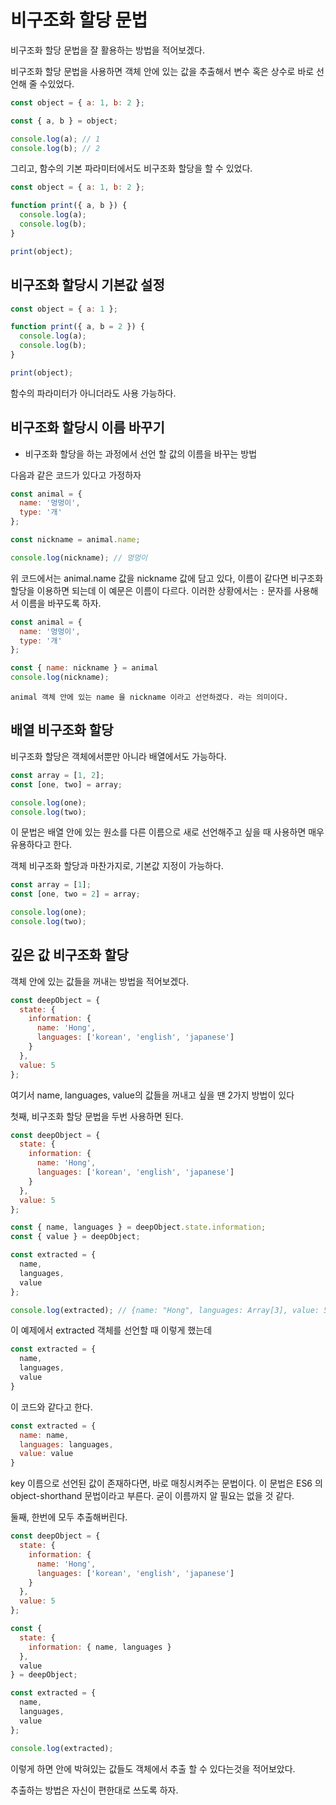 # 비구조화 할당 문법

비구조화 할당 문법을 잘 활용하는 방법을 적어보겠다.

비구조화 할당 문법을 사용하면 객체 안에 있는 값을 추출해서 변수 혹은 상수로 바로 선언해 줄 수있었다.
```javascript
const object = { a: 1, b: 2 };

const { a, b } = object;

console.log(a); // 1
console.log(b); // 2
```

그리고, 함수의 기본 파라미터에서도 비구조화 할당을 할 수 있었다.

```javascript
const object = { a: 1, b: 2 };

function print({ a, b }) {
  console.log(a);
  console.log(b);
}

print(object);
```


## 비구조화 할당시 기본값 설정

```javascript
const object = { a: 1 };

function print({ a, b = 2 }) {
  console.log(a);
  console.log(b);
}

print(object);
```

함수의 파라미터가 아니더라도 사용 가능하다.


## 비구조화 할당시 이름 바꾸기

* 비구조화 할당을 하는 과정에서 선언 할 값의 이름을 바꾸는 방법

다음과 같은 코드가 있다고 가정하자

```javascript
const animal = {
  name: '멍멍이',
  type: '개'
};

const nickname = animal.name;

console.log(nickname); // 멍멍이
```

위 코드에서는 animal.name 값을 nickname 값에 담고 있다, 이름이 같다면 비구조화 할당을 이용하면 되는데 이 예문은 이름이 다르다. 이러한 상황에서는 `:` 문자를 사용해서 이름을 바꾸도록 하자.
```javascript
const animal = {
  name: '멍멍이',
  type: '개'
};

const { name: nickname } = animal
console.log(nickname);
```

`animal 객체 안에 있는 name 을 nickname 이라고 선언하겠다. 라는 의미이다.`


## 배열 비구조화 할당 

비구조화 할당은 객체에서뿐만 아니라 배열에서도 가능하다.

```javascript
const array = [1, 2];
const [one, two] = array;

console.log(one);
console.log(two);
```
이 문법은 배열 안에 있는 원소를 다른 이름으로 새로 선언해주고 싶을 때 사용하면 매우 유용하다고 한다.

객체 비구조화 할당과 마찬가지로, 기본값 지정이 가능하다.

```javascript
const array = [1];
const [one, two = 2] = array;

console.log(one);
console.log(two);
```


## 깊은 값 비구조화 할당

객체 안에 있는 값들을 꺼내는 방법을 적어보겠다.
```javascript
const deepObject = {
  state: {
    information: {
      name: 'Hong',
      languages: ['korean', 'english', 'japanese']
    }
  },
  value: 5
};
```

여기서 name, languages, value의 값들을 꺼내고 싶을 땐 2가지 방법이 있다

첫째, 비구조화 할당 문법을 두번 사용하면 된다.

```javascript
const deepObject = {
  state: {
    information: {
      name: 'Hong',
      languages: ['korean', 'english', 'japanese']
    }
  },
  value: 5
};

const { name, languages } = deepObject.state.information;
const { value } = deepObject;

const extracted = {
  name,
  languages,
  value
};

console.log(extracted); // {name: "Hong", languages: Array[3], value: 5}
```

이 예제에서 extracted 객체를 선언할 때 이렇게 했는데

```javascript
const extracted = {
  name,
  languages,
  value
}

```

이 코드와 같다고 한다.
```javascript
const extracted = {
  name: name,
  languages: languages,
  value: value
}
```

key 이름으로 선언된 값이 존재하다면, 바로 매칭시켜주는 문법이다. 이 문법은 ES6 의 object-shorthand 문법이라고 부른다. 굳이 이름까지 알 필요는 없을 것 같다.

둘째, 한번에 모두 추출해버린다.
```javascript
const deepObject = {
  state: {
    information: {
      name: 'Hong',
      languages: ['korean', 'english', 'japanese']
    }
  },
  value: 5
};

const {
  state: {
    information: { name, languages }
  },
  value
} = deepObject;

const extracted = {
  name,
  languages,
  value
};

console.log(extracted);
```

이렇게 하면 안에 박혀있는 값들도 객체에서 추출 할 수 있다는것을 적어보았다.

추출하는 방법은 자신이 편한대로 쓰도록 하자.